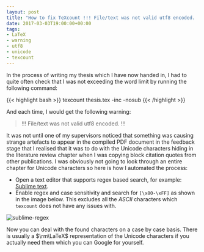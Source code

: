 ```yaml
---
layout: post
title: "How to fix TeXcount !!! File/text was not valid utf8 encoded. !!! warning"
date: 2017-03-03T19:00:00+00:00
tags:
- LaTeX
- warning
- utf8
- unicode
- texcount
---
```


In the process of writing my thesis which I have now handed in, I had to quite often check that I was not exceeding the word limit by running the following command:

{{< highlight bash >}}
texcount thesis.tex -inc -nosub
{{< /highlight >}}

And each time, I would get the following warning:

> !!! File/text was not valid utf8 encoded. !!!

It was not until one of my supervisors noticed that something was causing strange artefacts to appear in the compiled PDF document in the feedback stage that I realised that it was to do with the Unicode characters hiding in the literature review chapter when I was copying block citation quotes from other publications. I was obviously not going to look through an entire chapter for Unicode characters so here is how I automated the process:

- Open a text editor that supports regex based search, for example: [Sublime text][sublimetext].
- Enable regex and case sensitivity and search for `[\x80-\xFF]` as shown in the image below. This excludes all the _ASCII_ characters which `texcount` does not have any issues with.

![sublime-regex][sublime-regex]

Now you can deal with the found characters on a case by case basis. There is usually a $\rm\LaTeX$ representation of the Unicode characters if you actually need them which you can Google for yourself.

[sublimetext]:http://sublimetext.com
[sublime-regex]:/images/sublime-regex.png
